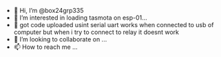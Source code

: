 - 👋 Hi, I’m @box24grp335
- 👀 I’m interested in loading tasmota on esp-01...
- 🌱 got code uploaded usint serial uart  works when connected to usb of computer but when i try to connect to relay it doesnt work
- 💞️ I’m looking to collaborate on ...
- 📫 How to reach me ...

<!---
box24grp335/box24grp335 is a ✨ special ✨ repository because its `README.md` (this file) appears on your GitHub profile.
You can click the Preview link to take a look at your changes.
--->
